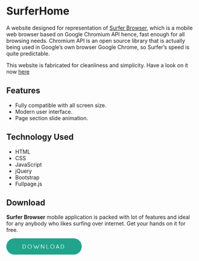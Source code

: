 # SurferHome
A website designed for representation of [Surfer Browser](https://github.com/ItzzRitik/Surfer), which is a mobile web browser based on Google Chromium API hence, fast enough for all browsing needs. Chromium API is an open source library that is actually being used in Google’s own browser Google Chrome, so Surfer’s speed is quite predictable.  

This website is fabricated for cleanliness and simplicity. Have a look on it now [here](https://itzzritik.github.io/SurferHome)  

## Features
-	Fully compatible with all screen size.
-	Modern user interface.
-	Page section slide animation.

## Technology Used
-	HTML
-	CSS
-	JavaScript
-	jQuery
-	Bootstrap
-	Fullpage.js

## Download  
**Surfer Browser** mobile application is packed with lot of features and ideal for any anybody who likes surfing over internet. Get your hands on it for free.  

[<img src="download_button.png" width="200">](https://github.com/ItzzRitik/Surfer/blob/master/surfer.apk?raw=true)
